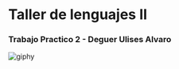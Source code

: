 # Taller de lenguajes II
### Trabajo Practico 2 - Deguer Ulises Alvaro
![giphy](https://user-images.githubusercontent.com/48799504/54857151-96ead800-4cdc-11e9-8b16-fb3264f21f69.gif)
